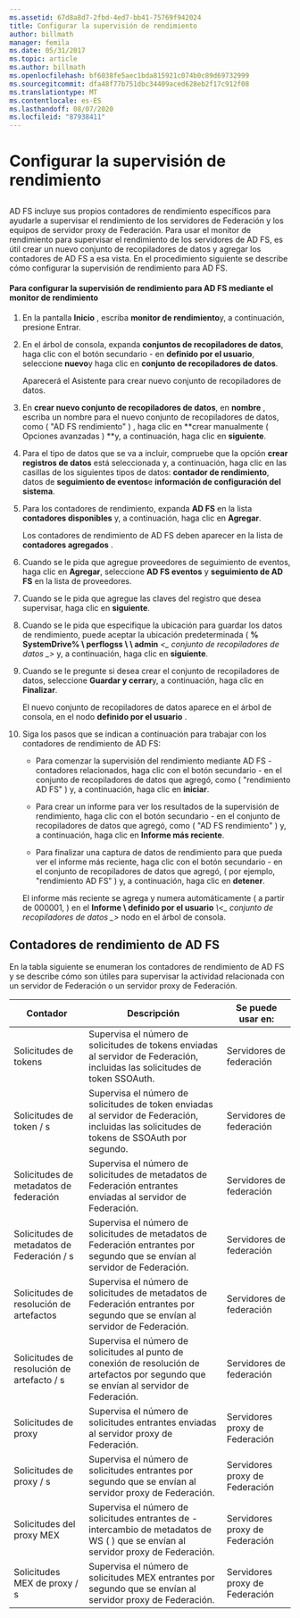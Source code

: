 ```yaml
---
ms.assetid: 67d8a8d7-2fbd-4ed7-bb41-75769f942024
title: Configurar la supervisión de rendimiento
author: billmath
manager: femila
ms.date: 05/31/2017
ms.topic: article
ms.author: billmath
ms.openlocfilehash: bf6038fe5aec1bda815921c074b0c89d69732999
ms.sourcegitcommit: dfa48f77b751dbc34409aced628eb2f17c912f08
ms.translationtype: MT
ms.contentlocale: es-ES
ms.lasthandoff: 08/07/2020
ms.locfileid: "87938411"
---
```

# <a name="configure-performance-monitoring"></a>Configurar la supervisión de rendimiento

## <a name="bkmk_ConfigurePerfMon"></a>
AD FS incluye sus propios contadores de rendimiento específicos para ayudarle a supervisar el rendimiento de los servidores de Federación y los equipos de servidor proxy de Federación. Para usar el monitor de rendimiento para supervisar el rendimiento de los servidores de AD FS, es útil crear un nuevo conjunto de recopiladores de datos y agregar los contadores de AD FS a esa vista. En el procedimiento siguiente se describe cómo configurar la supervisión de rendimiento para AD FS.

#### <a name="to-configure-performance-monitoring-for-ad-fs-using-performance-monitor"></a>Para configurar la supervisión de rendimiento para AD FS mediante el monitor de rendimiento

1. En la pantalla **Inicio** , escriba **monitor de rendimiento**y, a continuación, presione Entrar.

2. En el árbol de consola, expanda **conjuntos de recopiladores de datos**, haga clic con el botón secundario \- en **definido por el usuario**, seleccione **nuevo**y haga clic en **conjunto de recopiladores de datos**.

   Aparecerá el Asistente para crear nuevo conjunto de recopiladores de datos.

3. En **crear nuevo conjunto de recopiladores de datos**, en **nombre** , escriba un nombre para el nuevo conjunto de recopiladores de datos, como \( "AD FS rendimiento" \) , haga clic en **crear manualmente \( Opciones avanzadas \) **y, a continuación, haga clic en **siguiente**.

4. Para el tipo de datos que se va a incluir, compruebe que la opción **crear registros de datos** está seleccionada y, a continuación, haga clic en las casillas de los siguientes tipos de datos: **contador de rendimiento**, datos de **seguimiento de eventos**e **información de configuración del sistema**.

5. Para los contadores de rendimiento, expanda **AD FS** en la lista **contadores disponibles** y, a continuación, haga clic en **Agregar**.

   Los contadores de rendimiento de AD FS deben aparecer en la lista de **contadores agregados** .

6. Cuando se le pida que agregue proveedores de seguimiento de eventos, haga clic en **Agregar**, seleccione **AD FS eventos** y **seguimiento de AD FS** en la lista de proveedores.

7. Cuando se le pida que agregue las claves del registro que desea supervisar, haga clic en **siguiente**.

8. Cuando se le pida que especifique la ubicación para guardar los datos de rendimiento, puede aceptar la ubicación predeterminada \( **% SystemDrive% \\ perflogss \\ \\ admin** _<\_ conjunto de recopiladores de datos \_>_ y, a continuación, haga clic en **siguiente**.

9. Cuando se le pregunte si desea crear el conjunto de recopiladores de datos, seleccione **Guardar y cerrar**y, a continuación, haga clic en **Finalizar**.

    El nuevo conjunto de recopiladores de datos aparece en el árbol de consola, en el nodo **definido por el usuario** .

10. Siga los pasos que se indican a continuación para trabajar con los contadores de rendimiento de AD FS:

    -   Para comenzar la supervisión del rendimiento mediante AD FS \- contadores relacionados, haga clic con el botón secundario \- en el conjunto de recopiladores de datos que agregó, como \( "rendimiento AD FS" \) y, a continuación, haga clic en **iniciar**.

    -   Para crear un informe para ver los resultados de la supervisión de rendimiento, haga clic con el botón secundario \- en el conjunto de recopiladores de datos que agregó, como \( "AD FS rendimiento" \) y, a continuación, haga clic en **Informe más reciente**.

    -   Para finalizar una captura de datos de rendimiento para que pueda ver el informe más reciente, haga clic con el botón secundario \- en el conjunto de recopiladores de datos que agregó, \( por ejemplo, "rendimiento AD FS" \) y, a continuación, haga clic en **detener**.

    El informe más reciente se agrega y numera automáticamente \( a partir de 000001, \) en el **Informe \\ definido por el usuario** <em> \\<\_ conjunto de recopiladores de datos \_></em> nodo en el árbol de consola.

## <a name="ad-fs-performance-counters"></a>Contadores de rendimiento de AD FS
En la tabla siguiente se enumeran los contadores de rendimiento de AD FS y se describe cómo son útiles para supervisar la actividad relacionada con un servidor de Federación o un servidor proxy de Federación.

|Contador|Descripción|Se puede usar en:
|-----------|---------------|-------------------
|Solicitudes de tokens|Supervisa el número de solicitudes de tokens enviadas al servidor de Federación, incluidas las solicitudes de token SSOAuth.|Servidores de federación
|Solicitudes de token \/ s|Supervisa el número de solicitudes de token enviadas al servidor de Federación, incluidas las solicitudes de tokens de SSOAuth por segundo.|Servidores de federación
|Solicitudes de metadatos de federación|Supervisa el número de solicitudes de metadatos de Federación entrantes enviadas al servidor de Federación.|Servidores de federación
|Solicitudes de metadatos de Federación \/ s|Supervisa el número de solicitudes de metadatos de Federación entrantes por segundo que se envían al servidor de Federación.|Servidores de federación
|Solicitudes de resolución de artefactos|Supervisa el número de solicitudes de metadatos de Federación entrantes por segundo que se envían al servidor de Federación.|Servidores de federación
|Solicitudes de resolución de artefacto \/ s|Supervisa el número de solicitudes al punto de conexión de resolución de artefactos por segundo que se envían al servidor de Federación.|Servidores de federación
|Solicitudes de proxy|Supervisa el número de solicitudes entrantes enviadas al servidor proxy de Federación.|Servidores proxy de Federación
|Solicitudes de proxy \/ s|Supervisa el número de solicitudes entrantes por segundo que se envían al servidor proxy de Federación.|Servidores proxy de Federación
|Solicitudes del proxy MEX|Supervisa el número de solicitudes entrantes de \- intercambio de metadatos de WS \( \) que se envían al servidor proxy de Federación.|Servidores proxy de Federación
|Solicitudes MEX de proxy \/ s|Supervisa el número de solicitudes MEX entrantes por segundo que se envían al servidor proxy de Federación.|Servidores proxy de Federación


